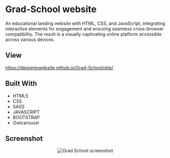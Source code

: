 

# Grad-School website
 An educational landing website with HTML, CSS, and JavaScript, integrating interactive elements for engagement and ensuring seamless cross-browser compatibility. The result is a visually captivating online platform accessible across various devices.

## View 
 https://designtowebsite.github.io/Grad-School/site/
 
## Built With

 - HTML5
 - CSS
 - SASS
 - JAVASCRIPT
 - BOOTSTRAP
 - Owlcarousel


## Screenshot

<p align="center">
  <img width="auto" src="https://user-images.githubusercontent.com/74991230/174645469-c73e8ffe-b963-4c7d-be92-791541ecb00e.png" alt="Grad School screenshot" />
</p>



